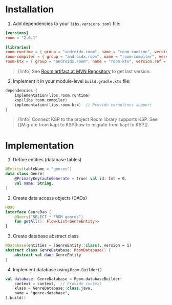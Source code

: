 # Installation
1. Add dependencies to your `libs.versions.toml` file:
```toml
[versions]  
room = "2.6.1"
  
[libraries]  
room-runtime = { group = "androidx.room", name = "room-runtime", version.ref = "room" }  
room-compiler = { group = "androidx.room", name = "room-compiler", version.ref = "room" }  
room-ktx = { group = "androidx.room", name = "room-ktx", version.ref = "room" }  
```
>[!info] See [Room artifact at MVN Repository](https://mvnrepository.com/artifact/androidx.room/room-runtime) to get last version.

2. Implement it in your module-level `build.gradle.kts` file:
```kotlin
dependencies {  
    implementation(libs.room.runtime)  
    ksp(libs.room.compiler)  
    implementation(libs.room.ktx)  // Provide coroutines support
}
```
>[!info] Connect KSP to the project
>Room library supports KSP. See [[Migrate from kapt to KSP|how to migrate from kapt to KSP]].

# Implementation
1. Define entities (database tables)
```kotlin
@Entity(tableName = "genres")  
data class Genre(  
    @PrimaryKey(autoGenerate = true) val id: Int = 0,  
    val name: String,  
)
```  
2. Create data access objects (DAOs)
```kotlin
@Dao
interface GenreDao {
    @Query("SELECT * FROM genres")
    fun getAll(): Flow<List<GenreEntity>>
}
```
3. Create database abstract class
```kotlin
@Database(entities = [GenreEntity::class], version = 1)
abstract class GenreDatabase: RoomDatabase() {
	abstract val dao: GenreEntity
}
```
4. Implement database using `Room.Builder()`
```kotlin
val database: GenreDatabase = Room.databaseBuilder(  
    context = context,  // Provide context
    klass = GenreDatabase::class.java,  
    name = "genre-database",  
).build()
```
